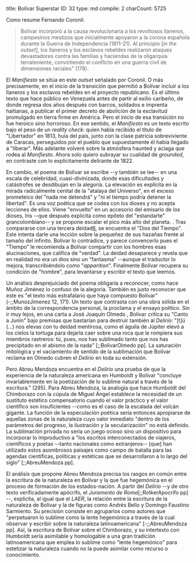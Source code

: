 title:          Bolívar Superstar
ID:             32
type:           md
compile:        2
charCount:      5725


Como resume Fernando Coronil: 

> Bolívar incorporó a la causa revolucionaria a los revoltosos llaneros, campesinos mestizos que inicialmente apoyaron a la corona española durante la Guerra de Independencia (1811-21). Al principio [*in the outset*], los llaneros y los esclavos rebeldes realizaron ataques devastadores contra las familias y haciendas de la oligarquía terrateniente, convirtiendo el conflicto en una guerra civil de dimensiones raciales" (178). 

El _Manifiesto_ se sitúa en este _outset_ señalado por Coronil. O más precisamente, en el inicio de la transición que permitió a Bolívar incluir a los llaneros y los esclavos rebeldes en el proyecto republicano. Es el último texto que hace público en Venezuela antes de partir al exilio caribeño, de donde regresa dos años después con barcos, soldados e imprenta haitianas, a publicar el primer decreto de abolición de la esclavitud promulgado en tierra firme en América. Pero el inicio de esa transición no fue heroico sino horroroso. En ese sentido, el _Manifiesto_ es un texto escrito bajo el peso de un *reality check*: quien había recibido el título de "Libertador" en 1813, huía del país, junto con la clase patricia sobreviviente de Caracas, perseguidos por el pueblo que supuestamente él había llegado a "liberar". Más adelante volveré sobre la atmósfera haunted y aciaga que rodea al _Manifiesto_. Ahora solo quiero subrayar su cualidad de _grounded_, en contraste con lo explícitamente delirante de 1822.

En cambio, el poema de Bolívar se escribe --y también se lee-- en una escala de celebridad, cuasi-divinizada, donde esas dificultades y catástrofes se desdibujan en la alegoría. La elevación es explícita en la mirada radicalmente cenital de la "atalaya del Universo", en el exceso prometeico del "nada me detendrá" y "ni el tiempo podría detener la libertad". Es una voz poética que se codea con los dioses y no acepta lecciones de ellos. Viene "envuelto" en un accesorio del emisario de los dioses, Iris --que después explicita como epíteto del "estandarte" grancolombiano-- y se propone escalar el pico más alto del planeta. <!--[nota: sobre la controversia]-->. Tras compararse con una tercera deidad[6](#ftn12), se encuentra el "Dios del Tiempo". Este intenta darle una lección sobre la pequeñez de sus hazañas frente al tamaño del infinito. Bolívar lo contradice, y parece convencerlo pues el "Tiempo" le recomienda a Bolívar compartir con los hombres esas alucinaciones, que califica de "verdad". La deidad desaparece y revela que en realidad no era un dios sino un "fantasma" --aunque el traductor lo mejora, transcribiéndolo como "*apparition*". Finalmente Bolívar recupera su condición de "hombre", para levantarse y escribir el texto que leemos.

Un análisis desprejuiciado del poema obligaría a reconocer, como hace Muñoz Jiménez lo confuso de la alegoría. También es justo reconocer que este es "el texto más estrafalario que haya compuesto Bolívar" (-;;MunozJimenez 12, 171). Un texto que contrasta con una obra sólida en el ámbito de la correspondencia personal, la proclama y el ensayo político. Sin ir muy lejos, en una carta a José Joaquín Olmedo <!-- de qué año-->, Bolívar critica su "Canto a Junín" bajo premisas que bastarían para destruir también al *Delirio*: "[t]ú (...) nos elevas con tu deidad mentirosa, como el águila de Júpiter elevó a los cielos la tortuga para dejarla caer sobre una roca que le rompiera sus miembros rastreros: tú, pues, nos has sublimado tanto que nos has precipitado en el abismo de la nada"  [;;BolivarOlmedo pp]. La saturación mitológica y el vaciamiento de sentido de la sublimación que Bolívar reclama en Olmedo cubren el *Delirio* en toda su extensión. 

Pero Abreu Mendoza encuentra en el *Delirio* una prueba de que la experiencia de la naturaleza americana en Humboldt y Bolívar "concluye invariablemente en la poetización de lo sublime natural a través de la escritura." (295). Para Abreu Mendoza, la analogía que hace Humboldt del Chimborazo con la cúpula de Miguel Ángel establece la necesidad de un sustituto estético compensatorio cuando el valor práctico y el valor científico son insuficientes --como es el caso de la escalada del volcán gigante. La función de la especulación poética sería entonces apropiarse de aquellas zonas de la naturaleza cuyo valor inmediato "dentro de los parámetros del progreso, la ilustración y la secularización" no está definido.  La sublimación privada no sería un juego ocioso sino un dispositivo para incorporar lo improductivo a "los escritos interconectados de viajeros, científicos y poetas --tanto nacionales como extranjeros-- [que] han utilizado estos asombrosos paisajes como campo de batalla para las agendas científicas, políticas y estéticas que se desarrollaron a lo largo del siglo" [;;AbreuMendoza pp]. 

El análisis que propone Abreu Mendoza precisa los rasgos en común entre la escritura de la naturaleza en Bolívar y la que fue hegemónica en el proceso de formación de los estados-nación. A partir del _Delirio_ --y de otro texto verificadamente apócrifo, el _Juramento de Roma_[;;RotkerApocrifo pp] --,  explicita, al igual que el _LAER_, la relación entre la escritura de la naturaleza de Bolívar y la de figuras como Andrés Bello y Domingo Faustino Sarmiento. Su precisión consiste en agruparlos como autores que "perpetuaron lo sublime como la lente hegemónica a través de la cual observar y escribir sobre la naturaleza latinoamericana" [-;;AbreuMendoza pp]. Así, la escritura de Bolívar sobre el Chimborazo, y su intertexto con Humboldt sería asimilable y homologable a una gran tradición latinoamericana que emplea lo sublime como "lente hegemónico" para estetizar la naturaleza cuando no la puede asimilar como recurso o conocimiento.